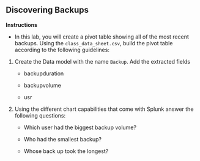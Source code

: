 ## Discovering Backups

**Instructions**

  - In this lab, you will create a pivot table showing all of the most recent backups. Using the `class_data_sheet.csv`, build the pivot table according to the following guidelines: 

  1. Create the Data model with the name `Backup`. Add the extracted fields
	
      - backupduration
	
      - backupvolume
   
      - usr
  
  2. Using the different chart capabilities that come with Splunk answer the following questions: 
       
      - Which user had the biggest backup volume?
      
      - Who had the smallest backup?
      
      - Whose back up took the longest?
